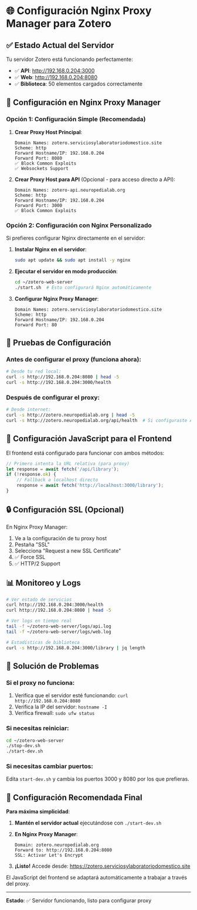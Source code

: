 # 🌐 Configuración Nginx Proxy Manager para Zotero

## ✅ Estado Actual del Servidor

Tu servidor Zotero está funcionando perfectamente:
- ✅ **API**: http://192.168.0.204:3000 
- ✅ **Web**: http://192.168.0.204:8080
- ✅ **Biblioteca**: 50 elementos cargados correctamente

## 🔧 Configuración en Nginx Proxy Manager

### Opción 1: Configuración Simple (Recomendada)

1. **Crear Proxy Host Principal**:
   ```
   Domain Names: zotero.serviciosylaboratoriodomestico.site
   Scheme: http
   Forward Hostname/IP: 192.168.0.204
   Forward Port: 8080
   ✅ Block Common Exploits
   ✅ Websockets Support
   ```

2. **Crear Proxy Host para API** (Opcional - para acceso directo a API):
   ```
   Domain Names: zotero-api.neuropedialab.org  
   Scheme: http
   Forward Hostname/IP: 192.168.0.204
   Forward Port: 3000
   ✅ Block Common Exploits
   ```

### Opción 2: Configuración con Nginx Personalizado

Si prefieres configurar Nginx directamente en el servidor:

1. **Instalar Nginx en el servidor**:
   ```bash
   sudo apt update && sudo apt install -y nginx
   ```

2. **Ejecutar el servidor en modo producción**:
   ```bash
   cd ~/zotero-web-server
   ./start.sh  # Esto configurará Nginx automáticamente
   ```

3. **Configurar Nginx Proxy Manager**:
   ```
   Domain Names: zotero.serviciosylaboratoriodomestico.site
   Scheme: http  
   Forward Hostname/IP: 192.168.0.204
   Forward Port: 80
   ```

## 🧪 Pruebas de Configuración

### Antes de configurar el proxy (funciona ahora):
```bash
# Desde tu red local:
curl -s http://192.168.0.204:8080 | head -5
curl -s http://192.168.0.204:3000/health
```

### Después de configurar el proxy:
```bash
# Desde internet:
curl -s http://zotero.neuropedialab.org | head -5
curl -s http://zotero.neuropedialab.org/api/health  # Si configuraste API
```

## 📱 Configuración JavaScript para el Frontend

El frontend está configurado para funcionar con ambos métodos:

```javascript
// Primero intenta la URL relativa (para proxy)
let response = await fetch('/api/library');
if (!response.ok) {
    // Fallback a localhost directo
    response = await fetch('http://localhost:3000/library');
}
```

## 🔒 Configuración SSL (Opcional)

En Nginx Proxy Manager:
1. Ve a la configuración de tu proxy host
2. Pestaña "SSL"
3. Selecciona "Request a new SSL Certificate"
4. ✅ Force SSL
5. ✅ HTTP/2 Support

## 📊 Monitoreo y Logs

```bash
# Ver estado de servicios
curl http://192.168.0.204:3000/health
curl http://192.168.0.204:8080 | head -5

# Ver logs en tiempo real
tail -f ~/zotero-web-server/logs/api.log
tail -f ~/zotero-web-server/logs/web.log

# Estadísticas de biblioteca  
curl -s http://192.168.0.204:3000/library | jq length
```

## 🔧 Solución de Problemas

### Si el proxy no funciona:
1. Verifica que el servidor esté funcionando: `curl http://192.168.0.204:8080`
2. Verifica la IP del servidor: `hostname -I`
3. Verifica firewall: `sudo ufw status`

### Si necesitas reiniciar:
```bash
cd ~/zotero-web-server
./stop-dev.sh
./start-dev.sh
```

### Si necesitas cambiar puertos:
Edita `start-dev.sh` y cambia los puertos 3000 y 8080 por los que prefieras.

## 🚀 Configuración Recomendada Final

**Para máxima simplicidad**:

1. **Mantén el servidor actual** ejecutándose con `./start-dev.sh`

2. **En Nginx Proxy Manager**:
   ```
   Domain: zotero.neuropedialab.org
   Forward to: http://192.168.0.204:8080
   SSL: Activar Let's Encrypt
   ```

3. **¡Listo!** Accede desde: https://zotero.serviciosylaboratoriodomestico.site

El JavaScript del frontend se adaptará automáticamente a trabajar a través del proxy.

---

**Estado**: ✅ Servidor funcionando, listo para configurar proxy